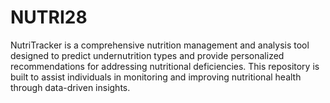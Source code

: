 # NUTRI28
NutriTracker is a comprehensive nutrition management and analysis tool designed to predict undernutrition types and provide personalized recommendations for addressing nutritional deficiencies. This repository is built to assist  individuals in monitoring and improving nutritional health through data-driven insights.
